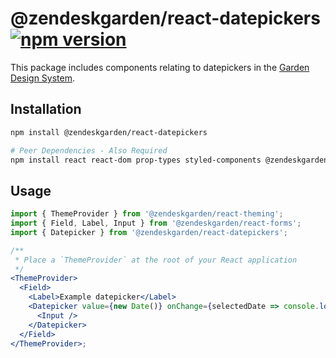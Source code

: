# @zendeskgarden/react-datepickers [![npm version](https://img.shields.io/npm/v/@zendeskgarden/react-datepickers.svg?style=flat-square)](https://www.npmjs.com/package/@zendeskgarden/react-datepickers)

This package includes components relating to datepickers in the
[Garden Design System](https://zendeskgarden.github.io/).

## Installation

```sh
npm install @zendeskgarden/react-datepickers

# Peer Dependencies - Also Required
npm install react react-dom prop-types styled-components @zendeskgarden/react-theming
```

## Usage

```jsx static
import { ThemeProvider } from '@zendeskgarden/react-theming';
import { Field, Label, Input } from '@zendeskgarden/react-forms';
import { Datepicker } from '@zendeskgarden/react-datepickers';

/**
 * Place a `ThemeProvider` at the root of your React application
 */
<ThemeProvider>
  <Field>
    <Label>Example datepicker</Label>
    <Datepicker value={new Date()} onChange={selectedDate => console.log(selectedDate)}>
      <Input />
    </Datepicker>
  </Field>
</ThemeProvider>;
```
